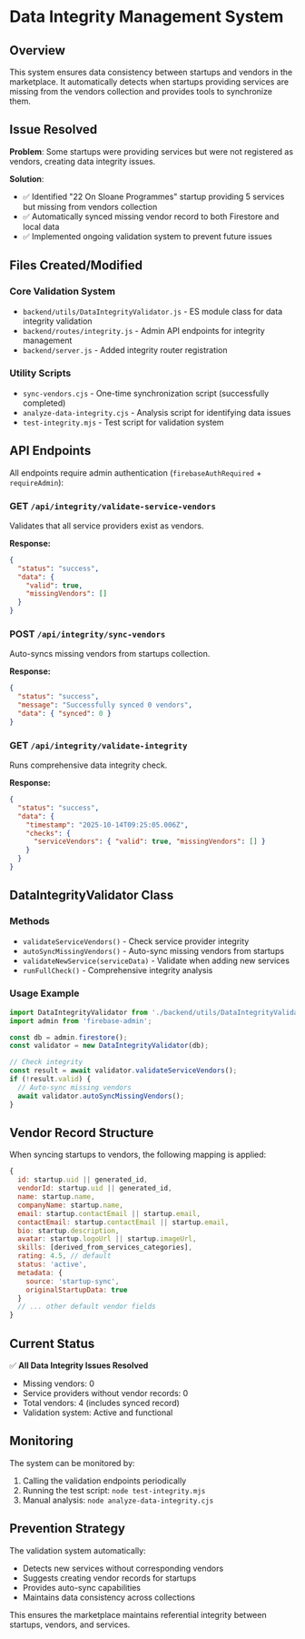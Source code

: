 # Data Integrity Management System

## Overview
This system ensures data consistency between startups and vendors in the marketplace. It automatically detects when startups providing services are missing from the vendors collection and provides tools to synchronize them.

## Issue Resolved
**Problem**: Some startups were providing services but were not registered as vendors, creating data integrity issues.

**Solution**: 
- ✅ Identified "22 On Sloane Programmes" startup providing 5 services but missing from vendors collection
- ✅ Automatically synced missing vendor record to both Firestore and local data
- ✅ Implemented ongoing validation system to prevent future issues

## Files Created/Modified

### Core Validation System
- `backend/utils/DataIntegrityValidator.js` - ES module class for data integrity validation
- `backend/routes/integrity.js` - Admin API endpoints for integrity management
- `backend/server.js` - Added integrity router registration

### Utility Scripts
- `sync-vendors.cjs` - One-time synchronization script (successfully completed)
- `analyze-data-integrity.cjs` - Analysis script for identifying data issues
- `test-integrity.mjs` - Test script for validation system

## API Endpoints

All endpoints require admin authentication (`firebaseAuthRequired` + `requireAdmin`):

### GET `/api/integrity/validate-service-vendors`
Validates that all service providers exist as vendors.

**Response:**
```json
{
  "status": "success",
  "data": {
    "valid": true,
    "missingVendors": []
  }
}
```

### POST `/api/integrity/sync-vendors`
Auto-syncs missing vendors from startups collection.

**Response:**
```json
{
  "status": "success", 
  "message": "Successfully synced 0 vendors",
  "data": { "synced": 0 }
}
```

### GET `/api/integrity/validate-integrity`
Runs comprehensive data integrity check.

**Response:**
```json
{
  "status": "success",
  "data": {
    "timestamp": "2025-10-14T09:25:05.006Z",
    "checks": {
      "serviceVendors": { "valid": true, "missingVendors": [] }
    }
  }
}
```

## DataIntegrityValidator Class

### Methods

- `validateServiceVendors()` - Check service provider integrity
- `autoSyncMissingVendors()` - Auto-sync missing vendors from startups
- `validateNewService(serviceData)` - Validate when adding new services
- `runFullCheck()` - Comprehensive integrity analysis

### Usage Example

```javascript
import DataIntegrityValidator from './backend/utils/DataIntegrityValidator.js';
import admin from 'firebase-admin';

const db = admin.firestore();
const validator = new DataIntegrityValidator(db);

// Check integrity
const result = await validator.validateServiceVendors();
if (!result.valid) {
  // Auto-sync missing vendors
  await validator.autoSyncMissingVendors();
}
```

## Vendor Record Structure

When syncing startups to vendors, the following mapping is applied:

```javascript
{
  id: startup.uid || generated_id,
  vendorId: startup.uid || generated_id,
  name: startup.name,
  companyName: startup.name,
  email: startup.contactEmail || startup.email,
  contactEmail: startup.contactEmail || startup.email,
  bio: startup.description,
  avatar: startup.logoUrl || startup.imageUrl,
  skills: [derived_from_services_categories],
  rating: 4.5, // default
  status: 'active',
  metadata: {
    source: 'startup-sync',
    originalStartupData: true
  }
  // ... other default vendor fields
}
```

## Current Status

✅ **All Data Integrity Issues Resolved**
- Missing vendors: 0
- Service providers without vendor records: 0
- Total vendors: 4 (includes synced record)
- Validation system: Active and functional

## Monitoring

The system can be monitored by:
1. Calling the validation endpoints periodically
2. Running the test script: `node test-integrity.mjs`
3. Manual analysis: `node analyze-data-integrity.cjs`

## Prevention Strategy

The validation system automatically:
- Detects new services without corresponding vendors
- Suggests creating vendor records for startups
- Provides auto-sync capabilities
- Maintains data consistency across collections

This ensures the marketplace maintains referential integrity between startups, vendors, and services.